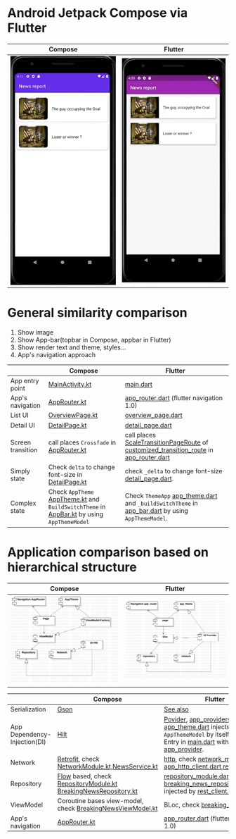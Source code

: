 # Android Jetpack Compose via Flutter



|  Compose   | Flutter  |
|  ----  | ----  |
| ![](android/media/android.gif)  | ![](flutter/media/flutter.gif)  |


# General similarity comparison

1. Show image
2. Show App-bar(topbar in Compose, appbar in Flutter)
3. Show render text and theme, styles...
4. App's navigation approach


|     |  Compose   | Flutter  |
|  ----  |  ----  | ----  |
| App entry point  | [MainActivity.kt](android/app/src/main/java/com/example/composelambda/MainActivity.kt)  |  [main.dart](flutter/lib/main.dart) |
| App's navigation   | [AppRouter.kt](android/app/src/main/java/com/example/composelambda/appNav/AppRouter.kt)  | [app_router.dart](flutter/lib/app_nav/app_router.dart) (flutter navigation 1.0)  |
| List UI  | [OverviewPage.kt](android/app/src/main/java/com/example/composelambda/pages/OverviewPage.kt)  | [overview_page.dart](flutter/lib/pages/overview_page.dart)  |
| Detail UI  | [DetailPage.kt](android/app/src/main/java/com/example/composelambda/pages/DetailPage.kt)  | [detail_page.dart](flutter/lib/pages/detail_page.dart)  |
| Screen transition  | call places `Crossfade` in [AppRouter.kt](android/app/src/main/java/com/example/composelambda/appNav/AppRouter.kt)   | call places [ScaleTransitionPageRoute](flutter/lib/transitions/customized_transition_route.dart) of [customized_transition_route](flutter/lib/transitions/customized_transition_route.dart) in [app_router.dart](flutter/lib/app_nav/app_router.dart)   |
| Simply state  | Check `delta` to change font-size in [DetailPage.kt](android/app/src/main/java/com/example/composelambda/pages/DetailPage.kt)  |  check `_delta` to change font-size [detail_page.dart](flutter/lib/pages/detail_page.dart). |
| Complex state | Check `AppTheme` [AppTheme.kt](android/app/src/main/java/com/example/composelambda/AppTheme.kt) and `BuildSwitchTheme` in [AppBar.kt](android/app/src/main/java/com/example/composelambda/pages/AppBar.kt) by using `AppThemeModel` | Check `ThemeApp` [app_theme.dart](flutter/lib/app_theme.dart) and `_buildSwitchTheme` in [app_bar.dart](flutter/lib/pages/app_bar.dart) by using `AppThemeModel`. |

#  Application comparison based on hierarchical structure

|    Compose   | Flutter  |
|   ----  | ----  |
|   ![](media/AndroidComp.jpg)  | ![](media/FlutterComp.jpg)  |



|     |  Compose   | Flutter  |
|  ----  |  ----  | ----  |
|  Serialization  |  [Gson](https://github.com/google/gson) | [See also](https://flutter.dev/docs/development/data-and-backend/json) |
|  App Dependency-Injection(DI)  |  [Hilt](https://developer.android.com/training/dependency-injection/hilt-android?hl=zh-cn)  | [Povider](https://pub.dev/packages/provider), [app_providers.dart](flutter/lib/app_providers.dart), [app_theme.dart](flutter/lib/app_theme.dart) injects `AppThemeModel` by itself.  Check DI-Entry in [main.dart](flutter/lib/main.dart) with [app_provider](flutter/lib/app_provider.dart).|
|Network|[Retrofit](https://square.github.io/retrofit/), check [NetworkModule.kt](android/app/src/main/java/com/example/composelambda/network/NetworkModule.kt),[NewsService.kt](android/app/src/main/java/com/example/composelambda/network/NewsService.kt)|[http](https://pub.dev/packages/http), check [network_module.dart](flutter/lib/network/network_module.dart), [app_http_client.dart](flutter/lib/network/app_http_client.dart),[rest_client.dart](flutter/lib/network/rest_client.dart)|
|Repository|[Flow](https://developer.android.com/kotlin/flow) based, check [RepositoryModule.kt](android/app/src/main/java/com/example/composelambda/repositories/RepositoryModule.kt) [BreakingNewsRepository.kt](android/app/src/main/java/com/example/composelambda/repositories/BreakingNewsRepository.kt)| [repository_module.dart](flutter/lib/repositories/repository_module.dart), Check [breaking_news_repository.dart](flutter/lib/repositories/breaking_news_repository.dart), injected by [rest_client.dart](flutter/lib/network/rest_client.dart)|
|ViewModel|Coroutine bases view-model, check [BreakingNewsViewModel.kt](android/app/src/main/java/com/example/composelambda/pages/viewmodels/BreakingNewsViewModel.kt)|BLoc, check [breaking_news_bloc](flutter/lib/pages/blocs/breaking_news_bloc.dart)|
| App's navigation   | [AppRouter.kt](android/app/src/main/java/com/example/composelambda/appNav/AppRouter.kt)  | [app_router.dart](flutter/lib/app_nav/app_router.dart) (flutter navigation 1.0)  |